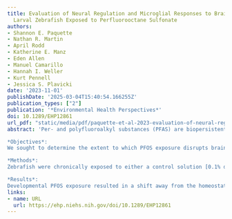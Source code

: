 ```yaml
---
title: Evaluation of Neural Regulation and Microglial Responses to Brain Injury in
  Larval Zebrafish Exposed to Perfluorooctane Sulfonate
authors:
- Shannon E. Paquette
- Nathan R. Martin
- April Rodd
- Katherine E. Manz
- Eden Allen
- Manuel Camarillo
- Hannah I. Weller
- Kurt Pennell
- Jessica S. Plavicki
date: '2023-11-01'
publishDate: '2025-03-04T15:40:54.166255Z'
publication_types: ["2"]
publication: '*Environmental Health Perspectives*'
doi: 10.1289/EHP12861
url_pdf: "static/media/pdf/paquette-et-al-2023-evaluation-of-neural-regulation-and-microglial-responses-to-brain-injury-in-larval-zebrafish.pdf"
abstract: 'Per- and polyfluoroalkyl substances (PFAS) are biopersistent, global pollutants. Although some in vitro and epidemiological studies have explored the neurotoxic potential of perfluorooctane sulfonate (PFOS), a prevalent PFAS congener, it is unknown how developmental PFOS exposure affects neuronal signaling, microglia development, and microglial–neuron communication.

*Objectives*:
We sought to determine the extent to which PFOS exposure disrupts brain health, neuronal activity, and microglia–neuron communication during development. In addition, although PFOS impairs humoral immunity, its impact on innate immune cells, including resident microglia, is unclear. As such, we investigated whether microglia are cellular targets of PFOS, and, if so, whether disrupted microglial development or function could contribute to or is influenced by PFOS-induced neural dysfunction.

*Methods*:
Zebrafish were chronically exposed to either a control solution [0.1% dimethyl sulfoxide (DMSO)], 7μ⁢M PFOS, 14μ⁢M PFOS, 28μ⁢M PFOS, or 64μ⁢M perfluorooctanoic acid (PFOA). We used in vivo imaging and gene expression analysis to assess microglial populations in the developing brain and to determine shifts in the microglia state. We functionally challenged microglia state using a brain injury model and, to assess the neuronal signaling environment, performed functional neuroimaging experiments using the photoconvertible calcium indicator calcium-modulated photoactivatable ratiometric integrator (CaMPARI). These studies were paired with optogenetic manipulations of neurons and microglia, an untargeted metabolome-wide association study (MWAS), and behavioral assays.

*Results*:
Developmental PFOS exposure resulted in a shift away from the homeostatic microglia state, as determined by functional and morphological differences in exposed larvae, as well as up-regulation of the microglia activation gene p2ry12. PFOS-induced effects on microglia state exacerbated microglia responses to brain injury in the absence of increased cell death or inflammation. PFOS exposure also heightened neural activity, and optogenetic silencing of neurons or microglia independently was sufficient to normalize microglial responses to injury. An untargeted MWAS of larval brains revealed PFOS-exposed larvae had neurochemical signatures of excitatory–inhibitory imbalance. Behaviorally, PFOS-exposed larvae also exhibited anxiety-like thigmotaxis. To test whether the neuronal and microglial phenotypes were specific to PFOS, we exposed embryos to PFOA, a known immunotoxic PFAS. PFOA did not alter thigmotaxis, neuronal activity, or microglial responses, further supporting a role for neuronal activity as a critical modifier of microglial function following PFOS exposure.'
links:
- name: URL
  url: https://ehp.niehs.nih.gov/doi/10.1289/EHP12861
---
```

